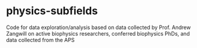 # physics-subfields
Code for data exploration/analysis based on data collected by Prof. Andrew Zangwill on active biophysics researchers, conferred biophysics PhDs, and data collected from the APS
